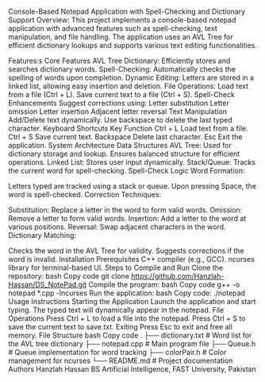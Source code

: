 
Console-Based Notepad Application with Spell-Checking and Dictionary Support
Overview:
This project implements a console-based notepad application with advanced features such as spell-checking, text manipulation, and file handling. The application uses an AVL Tree for efficient dictionary lookups and supports various text editing functionalities.

Features:s
Core Features
AVL Tree Dictionary: Efficiently stores and searches dictionary words.
Spell-Checking: Automatically checks the spelling of words upon completion.
Dynamic Editing: Letters are stored in a linked list, allowing easy insertion and deletion.
File Operations:
Load text from a file (Ctrl + L).
Save current text to a file (Ctrl + S).
Spell-Check Enhancements
Suggest corrections using:
Letter substitution
Letter omission
Letter insertion
Adjacent letter reversal
Text Manipulation
Add/Delete text dynamically.
Use backspace to delete the last typed character.
Keyboard Shortcuts
Key	Function
Ctrl + L	Load text from a file.
Ctrl + S	Save current text.
Backspace	Delete last character.
Esc	Exit the application.
System Architecture
Data Structures
AVL Tree:
Used for dictionary storage and lookup.
Ensures balanced structure for efficient operations.
Linked List:
Stores user input dynamically.
Stack/Queue:
Tracks the current word for spell-checking.
Spell-Check Logic
Word Formation:

Letters typed are tracked using a stack or queue.
Upon pressing Space, the word is spell-checked.
Correction Techniques:

Substitution: Replace a letter in the word to form valid words.
Omission: Remove a letter to form valid words.
Insertion: Add a letter to the word at various positions.
Reversal: Swap adjacent characters in the word.
Dictionary Matching:

Checks the word in the AVL Tree for validity.
Suggests corrections if the word is invalid.
Installation
Prerequisites
C++ compiler (e.g., GCC).
ncurses library for terminal-based UI.
Steps to Compile and Run
Clone the repository:
bash
Copy code
git clone https://github.com/Hanzlah-Hassan/DS_NotePad.git
Compile the program:
bash
Copy code
g++ -o notepad *.cpp -lncurses
Run the application:
bash
Copy code:
./notepad
Usage Instructions
Starting the Application
Launch the application and start typing.
The typed text will dynamically appear in the notepad.
File Operations
Press Ctrl + L to load a file into the notepad.
Press Ctrl + S to save the current text to save.txt.
Exiting
Press Esc to exit and free all memory.
File Structure
bash
Copy code
.
├── dictionary.txt      # Word list for the AVL tree dictionary
├── notepad.cpp         # Main program file
├── Queue.h             # Queue implementation for word tracking
├── colorPair.h         # Color management for ncurses
└── README.md           # Project documentation
Authors
Hanzlah Hassan
BS Artificial Intelligence, FAST University, Pakistan
